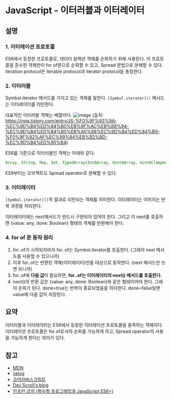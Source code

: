 # JavaScript - 이터러블과 이터레이터

## 설명

### 1. 이터레이션 프로토콜

ES6에서 등장한 프로토콜로, 데이터 컬렉션 객체를 순회하기 위해 사용된다.
이 프로토콜을 준수한 객체만이 for of문으로 순회할 수 있고,
Spread 문법으로 분해할 수 있다.
iteration protocol은 iterable protocol과 iterator protocol을 총칭한다.

### 2. 이터러블

Symbol.iterator 메서드를 가지고 있는 객체를 말한다.
`[Symbol.iterator]()` 메서드는 이터레이터를 리턴한다.

대표적인 이터러블 객체는 배열이다.
![image](https://user-images.githubusercontent.com/47317129/155328672-8bd1122b-6153-4f5b-a2ce-fefadd00e1d5.png)
(출처: https://inpa.tistory.com/entry/JS-%F0%9F%93%9A-%EC%9D%B4%ED%84%B0%EB%9F%AC%EB%B8%94-%EC%9D%B4%ED%84%B0%EB%A0%88%EC%9D%B4%ED%84%B0-%F0%9F%92%AF%EC%99%84%EB%B2%BD-%EC%9D%B4%ED%95%B4)

ES6를 기준으로 이터러블인 객체는 아래와 같다.

```javascript
Array, String, Map, Set, TypedArray(Int8Array, Uint8Array, Uint8ClampedArray, Int16Array, Uint16Array, Int32Array, Uint32Array, Float32Array, Float64Array), DOM data structure(NodeList, HTMLCollection), Arguments
```

ES9부터는 오브젝트도 Spread operator로 분해할 수 있다.

### 3. 이터레이터

`[Symbol.iterator]()`의 결과로 리턴되는 객체를 의미한다.
이터레이터는 이어지는 반복 과정을 처리한다.

이터레이터에는 next메서드가 반드시 구현되어 있어야 한다.
그리고 이 next를 호출하면 {value: any, done: Boolean} 형태의 객체를 반환해야 한다.

### 4. for of 문 동작 원리

1. for..of가 시작되자마자 for..of는 Symbol.iterator를 호출한다.
   (그래야 next 메서드를 사용할 수 있으니까)
2. 이후 for..of는 반환된 객체(이터레이터)만을 대상으로 동작한다.
   (next 메서드만 쓰면 되니까)
3. for..of에 <b>다음 값</b>이 필요하면, <b>for..of는 이터레이터의 next() 메서드를 호출한다.</b>
4. next()의 반환 값은 {value: any, done: Boolean}와 같은 형태이어야 한다. 그래야 순회가 된다.
   done=true는 반복이 종료되었음을 의미한다. done=false일땐 value에 다음 값이 저장된다.
   ​

## 요약

이터러블과 이터레이터는 ES6에서 등장한 이터레이션 프로토콜을 충족하는 객체이다.
이터레이션 프로토콜은 for of로서의 순회를 가능하게 하고, Spread operator의 사용을 가능하게 한다는 의미가 있다.

## 참고

- [MDN](https://developer.mozilla.org/ko/docs/Web/JavaScript/Reference/Iteration_protocols)
- [velog](https://velog.io/@kimjeongwonn/%EC%9D%B4%ED%84%B0%EB%9F%AC%EB%B8%94%EC%9D%B4%ED%84%B0%EB%A0%88%EC%9D%B4%ED%84%B0%EC%A0%9C%EB%84%A4%EB%A0%88%EC%9D%B4%ED%84%B0-%EB%B3%B5%EC%8A%B5)
- [코어자바스크립트](https://ko.javascript.info/iterable)
- [Dev Scroll's blog](https://inpa.tistory.com/entry/JS-%F0%9F%93%9A-%EC%9D%B4%ED%84%B0%EB%9F%AC%EB%B8%94-%EC%9D%B4%ED%84%B0%EB%A0%88%EC%9D%B4%ED%84%B0-%F0%9F%92%AF%EC%99%84%EB%B2%BD-%EC%9D%B4%ED%95%B4)
- [인프런 강의 (함수형 프로그래밍과 JavaScript ES6+)](https://www.inflearn.com/course/functional-es6/dashboard)
